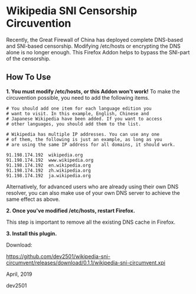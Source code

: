 # Wikipedia SNI Censorship Circuvention

Recently, the Great Firewall of China has deployed complete DNS-based and
SNI-based censorship. Modifying /etc/hosts or encrypting the DNS alone is
no longer enough. This Firefox Addon helps to bypass the SNI-part of the
censorship.

## How To Use

**1. You must modify /etc/hosts, or this Addon won't work!** To make
the circuvention possible, you need to add the following items.

    # You should add one item for each language edition you
    # want to visit. In this example, English, Chinese and
    # Japanese Wikipedia have been added. If you want to access
    # other languages, you should add them to the list.

    # Wikipedia has multiple IP addresses. You can use any one
    # of them, the following is just an example, as long as you
    # are using the same IP address for all domains, it should work.

    91.198.174.192  wikipedia.org
    91.198.174.192  www.wikipedia.org
    91.198.174.192  en.wikipedia.org
    91.198.174.192  zh.wikipedia.org
    91.198.174.192  ja.wikipedia.org

Alternatively, for advanced users who are already using their own DNS
resolver, you can also make use of your own DNS server to achieve the
same effect as above.

**2. Once you've modified /etc/hosts, restart Firefox.**

This step is important to remove all the existing DNS cache in Firefox.

**3. Install this plugin.**

Download:

https://github.com/dev2501/wikipedia-sni-circumvent/releases/download/0.1.1/wikipedia-sni-circumvent.xpi

April, 2019

dev2501

